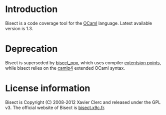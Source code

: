 # Introduction

Bisect is a code coverage tool for the [OCaml](https://ocaml.org) language.
Latest available version is 1.3.

# Deprecation

Bisect is superseded by [bisect_ppx](https://github.com/aantron/bisect_ppx), which
uses compiler [extentsion points](https://github.com/ocaml-ppx), while bisect relies on the [camlp4](https://github.com/ocaml/camlp4)
extended OCaml syntax.

# License information

Bisect is Copyright (C) 2008-2012 Xavier Clerc and released under the GPL v3.
The official website of Bisect is [bisect.x9c.fr](http://bisect.x9c.fr).
